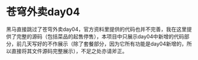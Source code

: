 # 苍穹外卖day04
黑马直接跳过了苍穹外卖day04，官方资料里提供的代码也并不完善，我在这里提供了完整的源码（包括菜品的起售停售），本项目中只展示day04中新增的代码部分，前几天写好的不作展示（除了套餐部分，因为它所有功能是day04新增的，所以直接将其文件源码完整展示），不足之处亦请斧正。
